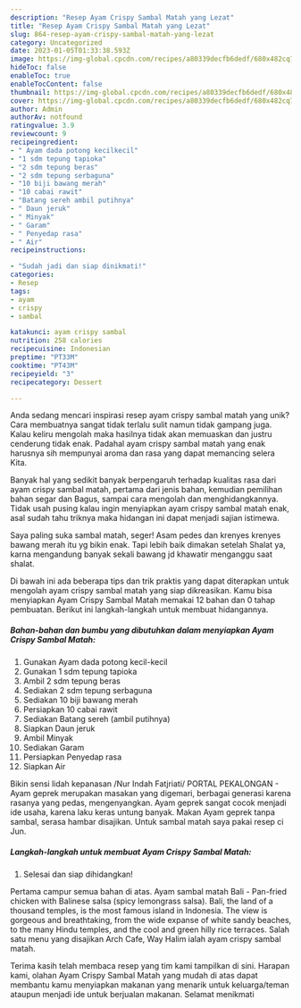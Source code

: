 ```yaml
---
description: "Resep Ayam Crispy Sambal Matah yang Lezat"
title: "Resep Ayam Crispy Sambal Matah yang Lezat"
slug: 864-resep-ayam-crispy-sambal-matah-yang-lezat
category: Uncategorized
date: 2023-01-05T01:33:38.593Z
image: https://img-global.cpcdn.com/recipes/a80339decfb6dedf/680x482cq70/ayam-crispy-sambal-matah-foto-resep-utama.jpg
hideToc: false
enableToc: true
enableTocContent: false
thumbnail: https://img-global.cpcdn.com/recipes/a80339decfb6dedf/680x482cq70/ayam-crispy-sambal-matah-foto-resep-utama.jpg
cover: https://img-global.cpcdn.com/recipes/a80339decfb6dedf/680x482cq70/ayam-crispy-sambal-matah-foto-resep-utama.jpg
author: Admin
authorAv: notfound
ratingvalue: 3.9
reviewcount: 9
recipeingredient:
- " Ayam dada potong kecilkecil"
- "1 sdm tepung tapioka"
- "2 sdm tepung beras"
- "2 sdm tepung serbaguna"
- "10 biji bawang merah"
- "10 cabai rawit"
- "Batang sereh ambil putihnya"
- " Daun jeruk"
- " Minyak"
- " Garam"
- " Penyedap rasa"
- " Air"
recipeinstructions:

- "Sudah jadi dan siap dinikmati!"
categories:
- Resep
tags:
- ayam
- crispy
- sambal

katakunci: ayam crispy sambal 
nutrition: 258 calories
recipecuisine: Indonesian
preptime: "PT33M"
cooktime: "PT43M"
recipeyield: "3"
recipecategory: Dessert

---
```





Anda sedang mencari inspirasi resep ayam crispy sambal matah yang unik? Cara membuatnya sangat tidak terlalu sulit namun tidak gampang juga. Kalau keliru mengolah maka hasilnya tidak akan memuaskan dan justru cenderung tidak enak. Padahal ayam crispy sambal matah yang enak harusnya sih mempunyai aroma dan rasa yang dapat memancing selera Kita.





Banyak hal yang sedikit banyak berpengaruh terhadap kualitas rasa dari ayam crispy sambal matah, pertama dari jenis bahan, kemudian pemilihan bahan segar dan Bagus, sampai cara mengolah dan menghidangkannya. Tidak usah pusing kalau ingin menyiapkan ayam crispy sambal matah enak,      asal sudah tahu triknya maka hidangan ini dapat menjadi sajian istimewa.














Saya paling suka sambal matah, seger! Asam pedes dan krenyes krenyes bawang merah itu yg bikin enak. Tapi lebih baik dimakan setelah Shalat ya, karna mengandung banyak sekali bawang jd khawatir menganggu saat shalat.






Di bawah ini ada beberapa tips dan trik praktis yang dapat diterapkan untuk mengolah ayam crispy sambal matah yang siap dikreasikan. Kamu bisa menyiapkan Ayam Crispy Sambal Matah memakai 12 bahan dan 0 tahap pembuatan. Berikut ini langkah-langkah untuk membuat hidangannya.

<!--inarticleads1-->

##### Bahan-bahan dan bumbu yang dibutuhkan dalam menyiapkan Ayam Crispy Sambal Matah:

1. Gunakan  Ayam dada potong kecil-kecil
1. Gunakan 1 sdm tepung tapioka
1. Ambil 2 sdm tepung beras
1. Sediakan 2 sdm tepung serbaguna
1. Sediakan 10 biji bawang merah
1. Persiapkan 10 cabai rawit
1. Sediakan Batang sereh (ambil putihnya)
1. Siapkan  Daun jeruk
1. Ambil  Minyak
1. Sediakan  Garam
1. Persiapkan  Penyedap rasa
1. Siapkan  Air


Bikin sensi lidah kepanasan /Nur Indah Fatjriati/ PORTAL PEKALONGAN - Ayam geprek merupakan masakan yang digemari, berbagai generasi karena rasanya yang pedas, mengenyangkan. Ayam geprek sangat cocok menjadi ide usaha, karena laku keras untung banyak. Makan Ayam geprek tanpa sambal, serasa hambar disajikan. Untuk sambal matah saya pakai resep ci Jun. 

<!--inarticleads2-->

##### Langkah-langkah untuk membuat Ayam Crispy Sambal Matah:


1. Selesai dan siap dihidangkan!

Pertama campur semua bahan di atas. Ayam sambal matah Bali - Pan-fried chicken with Balinese salsa (spicy lemongrass salsa). Bali, the land of a thousand temples, is the most famous island in Indonesia. The view is gorgeous and breathtaking, from the wide expanse of white sandy beaches, to the many Hindu temples, and the cool and green hilly rice terraces. Salah satu menu yang disajikan Arch Cafe, Way Halim ialah ayam crispy sambal matah. 

Terima kasih telah membaca resep yang tim kami tampilkan di sini. Harapan kami, olahan Ayam Crispy Sambal Matah yang mudah di atas dapat membantu kamu menyiapkan makanan yang menarik untuk keluarga/teman ataupun menjadi ide untuk berjualan makanan. Selamat menikmati
